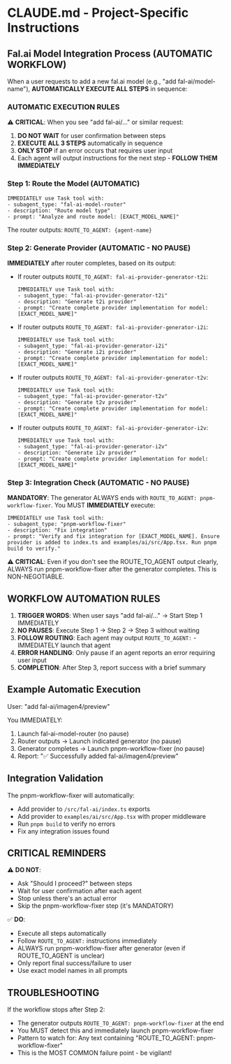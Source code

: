 # CLAUDE.md - Project-Specific Instructions

## Fal.ai Model Integration Process (AUTOMATIC WORKFLOW)

When a user requests to add a new fal.ai model (e.g., "add fal-ai/model-name"), **AUTOMATICALLY EXECUTE ALL STEPS** in sequence:

### AUTOMATIC EXECUTION RULES
⚠️ **CRITICAL**: When you see "add fal-ai/..." or similar request:
1. **DO NOT WAIT** for user confirmation between steps
2. **EXECUTE ALL 3 STEPS** automatically in sequence
3. **ONLY STOP** if an error occurs that requires user input
4. Each agent will output instructions for the next step - **FOLLOW THEM IMMEDIATELY**

### Step 1: Route the Model (AUTOMATIC)
```
IMMEDIATELY use Task tool with:
- subagent_type: "fal-ai-model-router"
- description: "Route model type"
- prompt: "Analyze and route model: [EXACT_MODEL_NAME]"
```

The router outputs: `ROUTE_TO_AGENT: {agent-name}`

### Step 2: Generate Provider (AUTOMATIC - NO PAUSE)
**IMMEDIATELY** after router completes, based on its output:

- If router outputs `ROUTE_TO_AGENT: fal-ai-provider-generator-t2i`:
  ```
  IMMEDIATELY use Task tool with:
  - subagent_type: "fal-ai-provider-generator-t2i"
  - description: "Generate t2i provider"
  - prompt: "Create complete provider implementation for model: [EXACT_MODEL_NAME]"
  ```

- If router outputs `ROUTE_TO_AGENT: fal-ai-provider-generator-i2i`:
  ```
  IMMEDIATELY use Task tool with:
  - subagent_type: "fal-ai-provider-generator-i2i"
  - description: "Generate i2i provider"
  - prompt: "Create complete provider implementation for model: [EXACT_MODEL_NAME]"
  ```

- If router outputs `ROUTE_TO_AGENT: fal-ai-provider-generator-t2v`:
  ```
  IMMEDIATELY use Task tool with:
  - subagent_type: "fal-ai-provider-generator-t2v"
  - description: "Generate t2v provider"
  - prompt: "Create complete provider implementation for model: [EXACT_MODEL_NAME]"
  ```

- If router outputs `ROUTE_TO_AGENT: fal-ai-provider-generator-i2v`:
  ```
  IMMEDIATELY use Task tool with:
  - subagent_type: "fal-ai-provider-generator-i2v"
  - description: "Generate i2v provider"
  - prompt: "Create complete provider implementation for model: [EXACT_MODEL_NAME]"
  ```

### Step 3: Integration Check (AUTOMATIC - NO PAUSE)
**MANDATORY**: The generator ALWAYS ends with `ROUTE_TO_AGENT: pnpm-workflow-fixer`. You MUST **IMMEDIATELY** execute:

```
IMMEDIATELY use Task tool with:
- subagent_type: "pnpm-workflow-fixer"
- description: "Fix integration"
- prompt: "Verify and fix integration for [EXACT_MODEL_NAME]. Ensure provider is added to index.ts and examples/ai/src/App.tsx. Run pnpm build to verify."
```

⚠️ **CRITICAL**: Even if you don't see the ROUTE_TO_AGENT output clearly, ALWAYS run pnpm-workflow-fixer after the generator completes. This is NON-NEGOTIABLE.

## WORKFLOW AUTOMATION RULES

1. **TRIGGER WORDS**: When user says "add fal-ai/..." → Start Step 1 IMMEDIATELY
2. **NO PAUSES**: Execute Step 1 → Step 2 → Step 3 without waiting
3. **FOLLOW ROUTING**: Each agent may output `ROUTE_TO_AGENT:` - IMMEDIATELY launch that agent
4. **ERROR HANDLING**: Only pause if an agent reports an error requiring user input
5. **COMPLETION**: After Step 3, report success with a brief summary

## Example Automatic Execution

User: "add fal-ai/imagen4/preview"

You IMMEDIATELY:
1. Launch fal-ai-model-router (no pause)
2. Router outputs → Launch indicated generator (no pause)  
3. Generator completes → Launch pnpm-workflow-fixer (no pause)
4. Report: "✅ Successfully added fal-ai/imagen4/preview"

## Integration Validation

The pnpm-workflow-fixer will automatically:
- Add provider to `/src/fal-ai/index.ts` exports
- Add provider to `examples/ai/src/App.tsx` with proper middleware
- Run `pnpm build` to verify no errors
- Fix any integration issues found

## CRITICAL REMINDERS

⚠️ **DO NOT**:
- Ask "Should I proceed?" between steps
- Wait for user confirmation after each agent
- Stop unless there's an actual error
- Skip the pnpm-workflow-fixer step (it's MANDATORY)

✅ **DO**:
- Execute all steps automatically
- Follow `ROUTE_TO_AGENT:` instructions immediately
- ALWAYS run pnpm-workflow-fixer after generator (even if ROUTE_TO_AGENT is unclear)
- Only report final success/failure to user
- Use exact model names in all prompts

## TROUBLESHOOTING

If the workflow stops after Step 2:
- The generator outputs `ROUTE_TO_AGENT: pnpm-workflow-fixer` at the end
- You MUST detect this and immediately launch pnpm-workflow-fixer
- Pattern to watch for: Any text containing "ROUTE_TO_AGENT: pnpm-workflow-fixer"
- This is the MOST COMMON failure point - be vigilant!